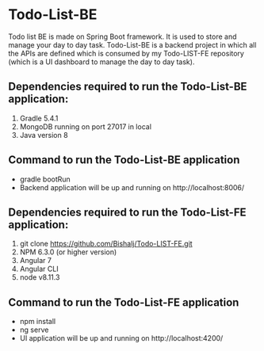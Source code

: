 # Todo-List-BE
Todo list BE is made on Spring Boot framework. It is used to store and manage your day to day task.
Todo-List-BE is a backend project in which all the APIs are defined which is consumed by my Todo-LIST-FE repository (which is a UI dashboard to manage the day to day task).

## Dependencies required to run the Todo-List-BE application:
1. Gradle 5.4.1
2. MongoDB running on port 27017 in local
3. Java version 8

## Command to run the Todo-List-BE application
- gradle bootRun
- Backend application will be up and running on http://localhost:8006/

## Dependencies required to run the Todo-List-FE application:
1. git clone https://github.com/Bishalj/Todo-LIST-FE.git
2. NPM 6.3.0 (or higher version)
3. Angular 7
4. Angular CLI
5. node v8.11.3

## Command to run the Todo-List-FE application
- npm install
- ng serve
- UI application will be up and running on http://localhost:4200/




